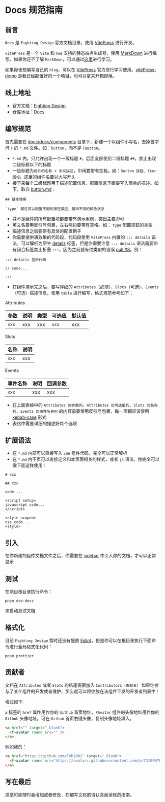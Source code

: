 # Docs 规范指南

## 前言

`Docs` 是 `Fighting Design` 官方文档目录，使用 [VitePress](https://github.com/vuejs/vitepress) 进行开发。

`vitePress` 是一个 `Vite` 和 `Vue` 支持的静态站点生成器，使用 [MarkDown](https://zh.wikipedia.org/zh-tw/Markdown) 进行编写。如果你还不了解 `MarkDown`，可以通过[这里](http://younghz.github.io/Markdown/)进行学习。

如果你也想编写自己的 `blog`，可以在 [VitePress](https://github.com/vuejs/vitepress) 官方进行学习使用。[vitePress-demo](https://github.com/Tyh2001/vitePress-demo) 是我已经配置好的一个项目，也可以拿来开箱即用。

## 线上地址

- 官方文档：[Fighting Design](https://fighting.tianyuhao.cn)
- 仓库地址：[Docs](https://github.com/FightingDesign/fighting-design/tree/master/docs)

## 编写规范

首先需要在 [docs/docs/components](https://github.com/FightingDesign/fighting-design/tree/master/docs/docs/components) 目录下，新建一个以组件小写名，去掉首字母 `F` 的 `*.md` 文件。如：`button`，而不是 `FButton`。

- `*.md` 内，只允许出现一个一级标题 `#`，后面全部使用二级标题 `##`，禁止出现二级标题以下的标题
- 一级标题为`组件的名称 + 中文描述`，中间要带有空格。如：`Button 按钮`、`Icon 图标`。这里的组件名要以大写开头
- 接下来每个二级标题用于描述配置信息，配置信息下面要写入简单的描述。如下，取自 [button.md](https://github.com/FightingDesign/fighting-design/blob/master/docs/docs/components/button.md)：

```
## 基本使用

`type` 属性可以配置不同的按钮类型，展示不同的颜色状态
```

- 并不是组件的所有配置项都要带有演示用例，突出主要即可
- 英文名要用反引号包裹，左右两边要带有空格。如： `type` 配置按钮的类型
- 描述信息之后要带有具体的配置例子
- 你需要提供演效果的代码段，代码段使用 `VitePress` 内置的 `::: details` 语法，可以解析为原生 [details](https://developer.mozilla.org/en-US/docs/Web/HTML/Element/details) 标签，但是你需要注意 `::: details` 语法需要带有闭合标签禁止折叠 `:::`，因为之前就有过类似的错误 [pull #8](https://github.com/FightingDesign/fighting-design/pull/8)。例：

```
::: details 显示代码

// code...

:::
```

- 在组件演示完之后，要写详细的 `Attributes`（必须）、`Slots`（可选）、`Events`（可选）描述信息。使用 `table` 进行编写，格式规范参考如下：

Attributes

| 参数  | 说明 | 类型 | 可选值 | 默认值 |
| ----- | ---- | ---- | ------ | ------ |
| `xxx` | xxx  | xxx  | `xxx`  | xxx    |

Slots

| 名称  | 说明 |
| ----- | ---- |
| `xxx` | xxx  |

Events

| 事件名称 | 说明 | 回调参数 |
| -------- | ---- | -------- |
| `xxx`    | xxx  | xxx      |

- 在上面表格中的 `Attributes 的参数列`、`Attributes 的可选值列`、`Slots 的名称列`、`Events 的事件名称列` 的内容需要使用反引号包裹，每一项都应该使用 [kebab-case](https://staging-cn.vuejs.org/guide/components/props.html#prop-passing-details) 形式
- 表格中需要详细的描述好每个选项

## 扩展语法

- 在 `*.md` 内部可以直接写入 `vue` 组件代码，完全可以正常解析
- 在 `*.md` 内不页可以直接定义和本页面相关的样式，或者 `js` 语法，你完全可以像下面这样使用：

```
# xxx

## xxx

code....

<script setup>
javascript code...
</script>

<style scoped>
css code...
<style>
```

## 引入

在你新建的组件文档文件之后，你需要在 [sidebar](https://github.com/FightingDesign/fighting-design/blob/master/docs/docs/.vitepress/utils/sidebar.ts) 中引入你的文档，才可以正常显示

## 测试

在项目根目录执行命令：

```shell
pnpm dev:docs
```

来启动测试文档

## 格式化

目前 `Fighting Design` 暂时还没有配置 [Eslint](https://github.com/eslint/eslint)，但是你可以在根目录执行下面命令进行全局格式化代码：

```shell
pnpm prettier
```

## 贡献者

文档在 `Attributes` 或者 `Slots` 的结尾需要加入 `Contributors（贡献者）` 如果你参与了某个组件的开发或者维护，那么就可以将你放在该组件下发的开发者列表中！

格式如下:

`a` 标签的 `href` 属性用作你的 `Github` 首页地址，`FAvatar` 组件的头像地址用作你的 `Github` 头像地址。可在 `Github` 首页右键头像，复制头像地址填入。

```html
<a href="" target="_blank">
  <f-avatar round src="" />
</a>
```

例如我的：

```html
<a href="https://github.com/Tyh2001" target="_blank">
  <f-avatar round src="https://avatars.githubusercontent.com/u/73180970?v=4" />
</a>
```

## 写在最后

规范可能随时会增加或者修改，在编写文档前请认真阅读规范指南。
